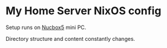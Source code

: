 # My Home Server NixOS config

Setup runs on [Nucbox5](https://www.gmktec.com/products/intel-11th-jasper-lake-n5105-mini-pc-windows-11-pro) mini PC.

Directory structure and content constantly changes.
